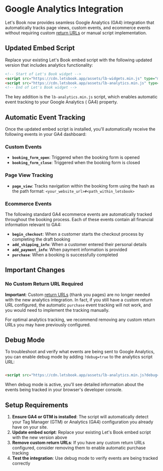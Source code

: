 # Google Analytics Integration

Let's Book now provides seamless Google Analytics (GA4) integration that automatically tracks page views, custom events,
and ecommerce events without requiring custom [return URLs](../booking-forms-integration/set-a-custom-return-url.md) or
manual script implementation.

## Updated Embed Script

Replace your existing Let's Book embed script with the following updated version that includes analytics functionality:

```html
<!-- Start of Let's Book widget -->
<script src="https://cdn.letsbook.app/assets/lb-widgets.min.js" type="module" defer></script>
<script src="https://cdn.letsbook.app/assets/lb-analytics.min.js" type="module" defer></script>
<!-- End of Let's Book widget -->
```

The key addition is the `lb-analytics.min.js` script, which enables automatic event tracking to your Google Analytics (
GA4) property.

## Automatic Event Tracking

Once the updated embed script is installed, you'll automatically receive the following events in your GA4 dashboard:

### Custom Events

- **`booking_form_open`**: Triggered when the booking form is opened
- **`booking_form_close`**: Triggered when the booking form is closed

### Page View Tracking

- **`page_view`**: Tracks navigation within the booking form using the hash as the path format:
  `<your_website_url>#<path_within_letsbook>`

### Ecommerce Events

The following standard GA4 ecommerce events are automatically tracked throughout the booking process. Each of these
events contain all financial information relevant to GA4:

- **`begin_checkout`**: When a customer starts the checkout process by completing the draft booking
- **`add_shipping_info`**: When a customer entered their personal details
- **`add_payment_info`**: When payment information is provided
- **`purchase`**: When a booking is successfully completed

## Important Changes

### No Custom Return URL Required

**Important**: Custom [return URLs](../booking-forms-integration/set-a-custom-return-url.md) (thank you pages) are no
longer needed with the new analytics integration. In fact, if you still have a custom return URL configured, the
automatic `purchase` event tracking will not work, and you would
need to implement the tracking manually.

For optimal analytics tracking, we recommend removing any custom return URLs you may have previously configured.

## Debug Mode

To troubleshoot and verify what events are being sent to Google Analytics, you can enable debug mode by adding
`?debug=true` to the analytics script URL:

```html

<script src="https://cdn.letsbook.app/assets/lb-analytics.min.js?debug=true" type="module" defer></script>
```

When debug mode is active, you'll see detailed information about the events being tracked in your browser's developer
console.

## Setup Requirements

1. **Ensure GA4 or GTM is installed**: The script will automatically detect your Tag Manager (GTM) or Analytics (GA4)
   configuration you already have on your site.
2. **Update embed script**: Replace your existing Let's Book embed script with the new version above
3. **Remove custom return URLs**: If you have any custom return URLs configured, consider removing them to enable
   automatic purchase tracking
4. **Test the integration**: Use debug mode to verify events are being tracked correctly
